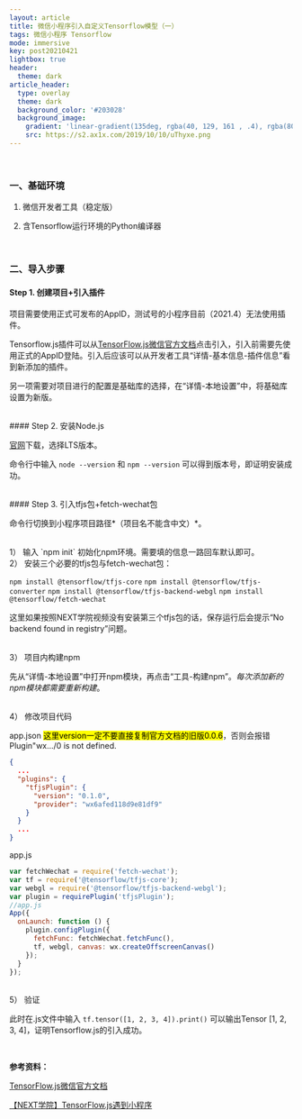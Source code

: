 ```yaml
---
layout: article
title: 微信小程序引入自定义Tensorflow模型（一）
tags: 微信小程序 Tensorflow
mode: immersive
key: post20210421
lightbox: true
header:
  theme: dark
article_header:
  type: overlay
  theme: dark
  background_color: '#203028'
  background_image: 
    gradient: 'linear-gradient(135deg, rgba(40, 129, 161 , .4), rgba(80, 171, 204, .4))'
    src: https://s2.ax1x.com/2019/10/10/uThyxe.png
---
```


<!--more-->

<br/>

### 一、基础环境

1. 微信开发者工具（稳定版）

2. 含Tensorflow运行环境的Python编译器

<br/>

### 二、导入步骤

#### Step 1. 创建项目+引入插件


项目需要使用正式可发布的AppID，测试号的小程序目前（2021.4）无法使用插件。

Tensorflow.js插件可以从[TensorFlow.js微信官方文档](https://mp.weixin.qq.com/wxopen/plugindevdoc?appid=wx6afed118d9e81df9&token=692983652&lang=zh_CN)点击引入，引入前需要先使用正式的AppID登陆。引入后应该可以从开发者工具“详情-基本信息-插件信息”看到新添加的插件。

另一项需要对项目进行的配置是基础库的选择，在“详情-本地设置”中，将基础库设置为新版。


<br/>
#### Step 2. 安装Node.js


[官网](nodejs.org)下载，选择LTS版本。

命令行中输入 `node --version` 和 `npm --version` 可以得到版本号，即证明安装成功。


<br/>
#### Step 3. 引入tfjs包+fetch-wechat包

命令行切换到小程序项目路径*（项目名不能含中文）*。

<br/>
1） 输入 `npm init` 初始化npm环境。需要填的信息一路回车默认即可。

<br/>
2） 安装三个必要的tfjs包与fetch-wechat包：

  `npm install @tensorflow/tfjs-core`
  `npm install @tensorflow/tfjs-converter`
  `npm install @tensorflow/tfjs-backend-webgl`
  `npm install @tensorflow/fetch-wechat`
  
   这里如果按照NEXT学院视频没有安装第三个tfjs包的话，保存运行后会提示“No backend found in registry”问题。
  
<br/>
3） 项目内构建npm

先从“详情-本地设置”中打开npm模块，再点击“工具-构建npm”。*每次添加新的npm模块都需要重新构建*。

<br/>
4） 修改项目代码

app.json <mark>这里version一定不要直接复制官方文档的旧版0.0.6</mark>，否则会报错Plugin"wx.../0 is not defined.
```json
{
  ...
  "plugins": {
    "tfjsPlugin": {
      "version": "0.1.0", 
      "provider": "wx6afed118d9e81df9"
    }
  }
  ...
}
```

app.js
```javascript
var fetchWechat = require('fetch-wechat');
var tf = require('@tensorflow/tfjs-core');
var webgl = require('@tensorflow/tfjs-backend-webgl');
var plugin = requirePlugin('tfjsPlugin');
//app.js
App({
  onLaunch: function () {
    plugin.configPlugin({
      fetchFunc: fetchWechat.fetchFunc(),
      tf, webgl, canvas: wx.createOffscreenCanvas()
    });
  }
});
```

<br/>
5） 验证

此时在.js文件中输入 `tf.tensor([1, 2, 3, 4]).print()` 可以输出Tensor [1, 2, 3, 4]，证明Tensorflow.js的引入成功。


<br/>


**参考资料：**

[TensorFlow.js微信官方文档](https://mp.weixin.qq.com/wxopen/plugindevdoc?appid=wx6afed118d9e81df9&token=692983652&lang=zh_CN)

[【NEXT学院】TensorFlow.js遇到小程序](https://ke.qq.com/course/428263)

<br/>

